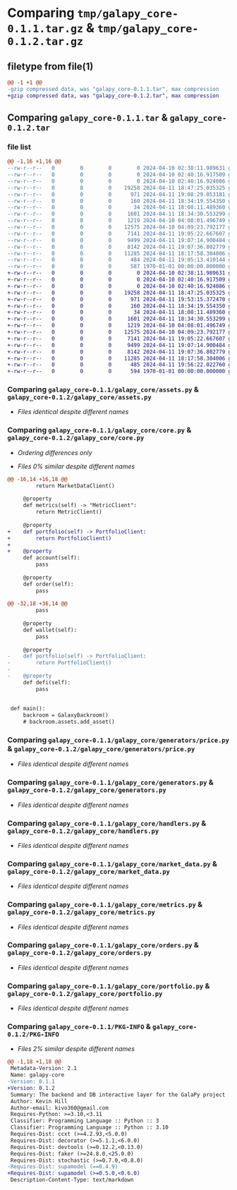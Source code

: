 # Comparing `tmp/galapy_core-0.1.1.tar.gz` & `tmp/galapy_core-0.1.2.tar.gz`

## filetype from file(1)

```diff
@@ -1 +1 @@
-gzip compressed data, was "galapy_core-0.1.1.tar", max compression
+gzip compressed data, was "galapy_core-0.1.2.tar", max compression
```

## Comparing `galapy_core-0.1.1.tar` & `galapy_core-0.1.2.tar`

### file list

```diff
@@ -1,16 +1,16 @@
--rw-r--r--   0        0        0        0 2024-04-10 02:38:11.989631 galapy_core-0.1.1/README.md
--rw-r--r--   0        0        0        0 2024-04-10 02:40:16.917509 galapy_core-0.1.1/galapy_core/__init__.py
--rw-r--r--   0        0        0        0 2024-04-10 02:40:16.924086 galapy_core-0.1.1/galapy_core/accounts.py
--rw-r--r--   0        0        0    19258 2024-04-11 18:47:25.035325 galapy_core-0.1.1/galapy_core/assets.py
--rw-r--r--   0        0        0      971 2024-04-11 19:08:29.053181 galapy_core-0.1.1/galapy_core/core.py
--rw-r--r--   0        0        0      160 2024-04-11 18:34:19.554350 galapy_core-0.1.1/galapy_core/generators/README.md
--rw-r--r--   0        0        0       34 2024-04-11 18:08:11.489360 galapy_core-0.1.1/galapy_core/generators/__init__.py
--rw-r--r--   0        0        0     1601 2024-04-11 18:34:30.553299 galapy_core-0.1.1/galapy_core/generators/price.py
--rw-r--r--   0        0        0     1219 2024-04-10 04:08:01.496749 galapy_core-0.1.1/galapy_core/generators.py
--rw-r--r--   0        0        0    12575 2024-04-10 04:09:23.792177 galapy_core-0.1.1/galapy_core/handlers.py
--rw-r--r--   0        0        0     7141 2024-04-11 19:05:22.667607 galapy_core-0.1.1/galapy_core/market_data.py
--rw-r--r--   0        0        0     9499 2024-04-11 19:07:14.900484 galapy_core-0.1.1/galapy_core/metrics.py
--rw-r--r--   0        0        0     8142 2024-04-11 19:07:36.802779 galapy_core-0.1.1/galapy_core/orders.py
--rw-r--r--   0        0        0    11285 2024-04-11 18:17:58.304006 galapy_core-0.1.1/galapy_core/portfolio.py
--rw-r--r--   0        0        0      484 2024-04-11 19:05:13.410144 galapy_core-0.1.1/pyproject.toml
--rw-r--r--   0        0        0      587 1970-01-01 00:00:00.000000 galapy_core-0.1.1/PKG-INFO
+-rw-r--r--   0        0        0        0 2024-04-10 02:38:11.989631 galapy_core-0.1.2/README.md
+-rw-r--r--   0        0        0        0 2024-04-10 02:40:16.917509 galapy_core-0.1.2/galapy_core/__init__.py
+-rw-r--r--   0        0        0        0 2024-04-10 02:40:16.924086 galapy_core-0.1.2/galapy_core/accounts.py
+-rw-r--r--   0        0        0    19258 2024-04-11 18:47:25.035325 galapy_core-0.1.2/galapy_core/assets.py
+-rw-r--r--   0        0        0      971 2024-04-11 19:53:15.372470 galapy_core-0.1.2/galapy_core/core.py
+-rw-r--r--   0        0        0      160 2024-04-11 18:34:19.554350 galapy_core-0.1.2/galapy_core/generators/README.md
+-rw-r--r--   0        0        0       34 2024-04-11 18:08:11.489360 galapy_core-0.1.2/galapy_core/generators/__init__.py
+-rw-r--r--   0        0        0     1601 2024-04-11 18:34:30.553299 galapy_core-0.1.2/galapy_core/generators/price.py
+-rw-r--r--   0        0        0     1219 2024-04-10 04:08:01.496749 galapy_core-0.1.2/galapy_core/generators.py
+-rw-r--r--   0        0        0    12575 2024-04-10 04:09:23.792177 galapy_core-0.1.2/galapy_core/handlers.py
+-rw-r--r--   0        0        0     7141 2024-04-11 19:05:22.667607 galapy_core-0.1.2/galapy_core/market_data.py
+-rw-r--r--   0        0        0     9499 2024-04-11 19:07:14.900484 galapy_core-0.1.2/galapy_core/metrics.py
+-rw-r--r--   0        0        0     8142 2024-04-11 19:07:36.802779 galapy_core-0.1.2/galapy_core/orders.py
+-rw-r--r--   0        0        0    11285 2024-04-11 18:17:58.304006 galapy_core-0.1.2/galapy_core/portfolio.py
+-rw-r--r--   0        0        0      485 2024-04-11 19:56:22.022760 galapy_core-0.1.2/pyproject.toml
+-rw-r--r--   0        0        0      594 1970-01-01 00:00:00.000000 galapy_core-0.1.2/PKG-INFO
```

### Comparing `galapy_core-0.1.1/galapy_core/assets.py` & `galapy_core-0.1.2/galapy_core/assets.py`

 * *Files identical despite different names*

### Comparing `galapy_core-0.1.1/galapy_core/core.py` & `galapy_core-0.1.2/galapy_core/core.py`

 * *Ordering differences only*

 * *Files 0% similar despite different names*

```diff
@@ -16,14 +16,18 @@
         return MarketDataClient()
 
     @property
     def metrics(self) -> "MetricClient":
         return MetricClient()
 
     @property
+    def portfolio(self) -> PortfolioClient:
+        return PortfolioClient()
+
+    @property
     def account(self):
         pass
 
     @property
     def order(self):
         pass
 
@@ -32,18 +36,14 @@
         pass
 
     @property
     def wallet(self):
         pass
 
     @property
-    def portfolio(self) -> PortfolioClient:
-        return PortfolioClient()
-
-    @property
     def defi(self):
         pass
 
 
 def main():
     backroom = GalaxyBackroom()
     # backroom.assets.add_asset()
```

### Comparing `galapy_core-0.1.1/galapy_core/generators/price.py` & `galapy_core-0.1.2/galapy_core/generators/price.py`

 * *Files identical despite different names*

### Comparing `galapy_core-0.1.1/galapy_core/generators.py` & `galapy_core-0.1.2/galapy_core/generators.py`

 * *Files identical despite different names*

### Comparing `galapy_core-0.1.1/galapy_core/handlers.py` & `galapy_core-0.1.2/galapy_core/handlers.py`

 * *Files identical despite different names*

### Comparing `galapy_core-0.1.1/galapy_core/market_data.py` & `galapy_core-0.1.2/galapy_core/market_data.py`

 * *Files identical despite different names*

### Comparing `galapy_core-0.1.1/galapy_core/metrics.py` & `galapy_core-0.1.2/galapy_core/metrics.py`

 * *Files identical despite different names*

### Comparing `galapy_core-0.1.1/galapy_core/orders.py` & `galapy_core-0.1.2/galapy_core/orders.py`

 * *Files identical despite different names*

### Comparing `galapy_core-0.1.1/galapy_core/portfolio.py` & `galapy_core-0.1.2/galapy_core/portfolio.py`

 * *Files identical despite different names*

### Comparing `galapy_core-0.1.1/PKG-INFO` & `galapy_core-0.1.2/PKG-INFO`

 * *Files 2% similar despite different names*

```diff
@@ -1,18 +1,18 @@
 Metadata-Version: 2.1
 Name: galapy-core
-Version: 0.1.1
+Version: 0.1.2
 Summary: The backend and DB interactive layer for the GalaPy project
 Author: Kevin Hill
 Author-email: kivo360@gmail.com
 Requires-Python: >=3.10,<3.11
 Classifier: Programming Language :: Python :: 3
 Classifier: Programming Language :: Python :: 3.10
 Requires-Dist: ccxt (>=4.2.93,<5.0.0)
 Requires-Dist: decorator (>=5.1.1,<6.0.0)
 Requires-Dist: devtools (>=0.12.2,<0.13.0)
 Requires-Dist: faker (>=24.8.0,<25.0.0)
 Requires-Dist: stochastic (>=0.7.0,<0.8.0)
-Requires-Dist: supamodel (==0.4.9)
+Requires-Dist: supamodel (>=0.5.0,<0.6.0)
 Description-Content-Type: text/markdown
```

